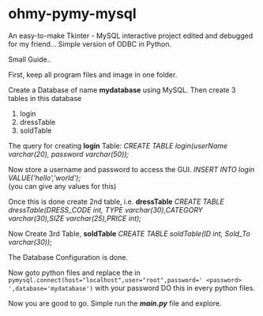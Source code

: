 # ohmy-pymy-mysql #
An easy-to-make Tkinter - MySQL interactive project edited and debugged for my friend...  Simple version of ODBC in Python.

Small Guide..

First, keep all program files and image in one folder.

Create a Database of name **mydatabase** using MySQL.  Then create 3 tables in this database
1. login
2. dressTable
3. soldTable


The query for creating **login** Table:
_CREATE TABLE login(userName varchar(20), password varchar(50));_

Now store a username and password to access the GUI.
_INSERT INTO login VALUE('hello','world');_<br/>
(you can give any values for this)


Once this is done create 2nd table, i.e. **dressTable**
_CREATE TABLE dressTable(DRESS_CODE int, TYPE varchar(30),CATEGORY varchar(30),SIZE varchar(25),PRICE int);_


Now Create 3rd Table, **soldTable**
_CREATE TABLE soldTable(ID int, Sold_To varchar(30));_

The Database Configuration is done.


Now goto python files and replace the <password> in `pymysql.connect(host="localhost",user="root",password=' <password> ',database='mydatabase')` with your password
DO this in every python files.


Now you are good to go. Simple run the ___main.py___ file and explore.

